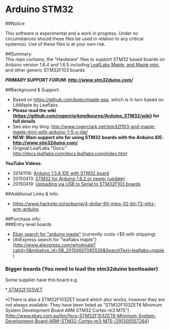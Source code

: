Arduino STM32  
=============  

##Notice

This software is experimental and a work in progress.
Under no circumstances should these files be used in relation to any critical system(s).
Use of these files is at your own risk.


##Summary:  
This repo contains, the "Hardware" files to support STM32 based boards on Arduino version 1.6.4 and 1.6.5  including [LeafLabs Maple, and Maple mini](http://www.leaflabs.com/about-maple/), and other generic STM32F103 boards  

***PRIMARY SUPPORT FORUM: http://www.stm32duino.com/***

##Background & Support:  
* Based on https://github.com/bobc/maple-asp, which is in turn based on LibMaple by Leaflabs  
* **Please read the wiki (https://github.com/rogerclarkmelbourne/Arduino_STM32/wiki) for full details**
* See also my blog: http://www.rogerclark.net/stm32f103-and-maple-maple-mini-with-arduino-1-5-x-ide/  
* **NEW: Main support site for using STM32 boards with the Arduino IDE: http://www.stm32duino.com/**  
* Original LeafLabs "Docs:" http://docs.leaflabs.com/docs.leaflabs.com/index.html


**YouTube Videos:** 
* 20141116: [Arduino 1.5.8 IDE with STM32 board](https://www.youtube.com/watch?v=-zwGnytGT8M)
* 20150413: [STM32 for Arduino 1.6.2 or newer (update)](https://www.youtube.com/watch?v=TePglhSkghg)
* 20150419: [Uploading via USB to Serial to STM32F103 boards](https://www.youtube.com/watch?v=G_RF0a0hrak)

##Additional Links & Info:  
* https://www.hackster.io/rayburne/4-dollar-90-mips-32-bit-72-mhz-arm-arduino  

##Purchase info:  
###Entry level boards

* [Ebay search for "arduino maple"](http://www.ebay.com/sch/i.html?_from=R40&_sacat=0&LH_BIN=1&_nkw=arduino+maple&_sop=15) (currently costs <$5 with shipping)
* [AliExpress search for "leaflabs maple"] (http://www.aliexpress.com/wholesale?catId=0&initiative_id=SB_20150607085526&SearchText=leaflabs+maple)

### Bigger boards (You need to load the stm32duino bootloader)

Some supplier have this board e.g.

*[ STM32F103VET ](http://www.ebay.com.au/itm/1PCS-STM32F103VET6-ARM-STM32-Minimum-System-Development-Board-Arduino-M77-/301433302819)

*[There is also a STM32F103ZET board which also works, however they are not always available. They have been listed as "STM32F103ZET6 Minimum System Development Board ARM STM32 Cortex-m3 M75"]
(http://www.ebay.com.au/itm/1pcs-STM32F103ZET6-Minimum-System-Development-Board-ARM-STM32-Cortex-m3-M75-/291305557264)

